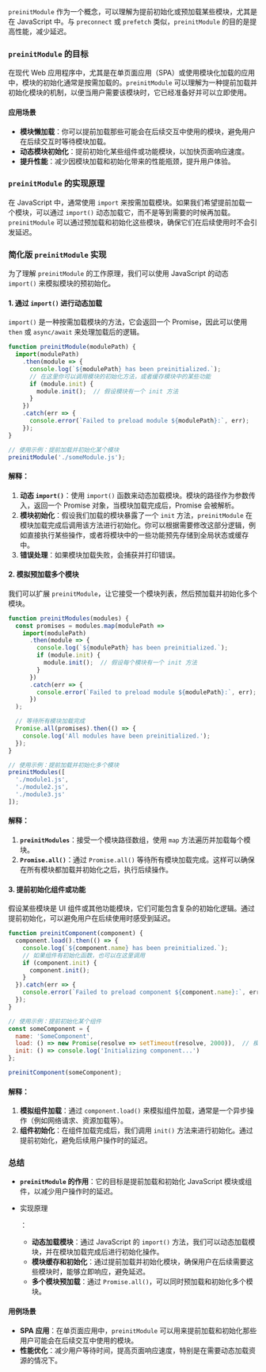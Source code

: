 `preinitModule` 作为一个概念，可以理解为提前初始化或预加载某些模块，尤其是在 JavaScript 中。与 `preconnect` 或 `prefetch` 类似，`preinitModule` 的目的是提高性能，减少延迟。

### **`preinitModule` 的目标**

在现代 Web 应用程序中，尤其是在单页面应用（SPA）或使用模块化加载的应用中，模块的初始化通常是按需加载的。`preinitModule` 可以理解为一种提前加载并初始化模块的机制，以便当用户需要该模块时，它已经准备好并可以立即使用。

#### **应用场景**

- **模块懒加载**：你可以提前加载那些可能会在后续交互中使用的模块，避免用户在后续交互时等待模块加载。
- **动态模块初始化**：提前初始化某些组件或功能模块，以加快页面响应速度。
- **提升性能**：减少因模块加载和初始化带来的性能瓶颈，提升用户体验。

### **`preinitModule` 的实现原理**

在 JavaScript 中，通常使用 `import` 来按需加载模块。如果我们希望提前加载一个模块，可以通过 `import()` 动态加载它，而不是等到需要的时候再加载。`preinitModule` 可以通过预加载和初始化这些模块，确保它们在后续使用时不会引发延迟。

### **简化版 `preinitModule` 实现**

为了理解 `preinitModule` 的工作原理，我们可以使用 JavaScript 的动态 `import()` 来模拟模块的预初始化。

#### 1. **通过 `import()` 进行动态加载**

`import()` 是一种按需加载模块的方法，它会返回一个 Promise，因此可以使用 `then` 或 `async/await` 来处理加载后的逻辑。

```javascript
function preinitModule(modulePath) {
  import(modulePath)
    .then(module => {
      console.log(`${modulePath} has been preinitialized.`);
      // 在这里你可以调用模块的初始化方法，或者缓存模块中的某些功能
      if (module.init) {
        module.init();  // 假设模块有一个 init 方法
      }
    })
    .catch(err => {
      console.error(`Failed to preload module ${modulePath}:`, err);
    });
}

// 使用示例：提前加载并初始化某个模块
preinitModule('./someModule.js');
```

#### 解释：

1. **动态 `import()`**：使用 `import()` 函数来动态加载模块。模块的路径作为参数传入，返回一个 Promise 对象，当模块加载完成后，Promise 会被解析。
2. **模块初始化**：假设我们加载的模块暴露了一个 `init` 方法，`preinitModule` 在模块加载完成后调用该方法进行初始化。你可以根据需要修改这部分逻辑，例如直接执行某些操作，或者将模块中的一些功能预先存储到全局状态或缓存中。
3. **错误处理**：如果模块加载失败，会捕获并打印错误。

#### 2. **模拟预加载多个模块**

我们可以扩展 `preinitModule`，让它接受一个模块列表，然后预加载并初始化多个模块。

```javascript
function preinitModules(modules) {
  const promises = modules.map(modulePath =>
    import(modulePath)
      .then(module => {
        console.log(`${modulePath} has been preinitialized.`);
        if (module.init) {
          module.init();  // 假设每个模块有一个 init 方法
        }
      })
      .catch(err => {
        console.error(`Failed to preload module ${modulePath}:`, err);
      })
  );

  // 等待所有模块加载完成
  Promise.all(promises).then(() => {
    console.log('All modules have been preinitialized.');
  });
}

// 使用示例：提前加载并初始化多个模块
preinitModules([
  './module1.js',
  './module2.js',
  './module3.js'
]);
```

#### 解释：

1. **`preinitModules`**：接受一个模块路径数组，使用 `map` 方法遍历并加载每个模块。
2. **`Promise.all()`**：通过 `Promise.all()` 等待所有模块加载完成。这样可以确保在所有模块都加载并初始化之后，执行后续操作。

#### 3. **提前初始化组件或功能**

假设某些模块是 UI 组件或其他功能模块，它们可能包含复杂的初始化逻辑。通过提前初始化，可以避免用户在后续使用时感受到延迟。

```javascript
function preinitComponent(component) {
  component.load().then(() => {
    console.log(`${component.name} has been preinitialized.`);
    // 如果组件有初始化函数，也可以在这里调用
    if (component.init) {
      component.init();
    }
  }).catch(err => {
    console.error(`Failed to preload component ${component.name}:`, err);
  });
}

// 使用示例：提前初始化某个组件
const someComponent = {
  name: 'SomeComponent',
  load: () => new Promise(resolve => setTimeout(resolve, 2000)),  // 模拟加载过程
  init: () => console.log('Initializing component...')
};

preinitComponent(someComponent);
```

#### 解释：

1. **模拟组件加载**：通过 `component.load()` 来模拟组件加载，通常是一个异步操作（例如网络请求、资源加载等）。
2. **组件初始化**：在组件加载完成后，我们调用 `init()` 方法来进行初始化。通过提前初始化，避免后续用户操作时的延迟。

### **总结**

- **`preinitModule` 的作用**：它的目标是提前加载和初始化 JavaScript 模块或组件，以减少用户操作时的延迟。

- 实现原理

  ：

  - **动态加载模块**：通过 JavaScript 的 `import()` 方法，我们可以动态加载模块，并在模块加载完成后进行初始化操作。
  - **模块缓存和初始化**：通过提前加载并初始化模块，确保用户在后续需要这些模块时，能够立即响应，避免延迟。
  - **多个模块预加载**：通过 `Promise.all()`，可以同时预加载和初始化多个模块。

#### **用例场景**

- **SPA 应用**：在单页面应用中，`preinitModule` 可以用来提前加载和初始化那些用户可能会在后续交互中使用的模块。
- **性能优化**：减少用户等待时间，提高页面响应速度，特别是在需要动态加载资源的情况下。

